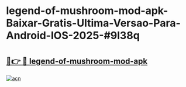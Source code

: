 # legend-of-mushroom-mod-apk-Baixar-Gratis-Ultima-Versao-Para-Android-IOS-2025-#9l38q

# <h2><a href="https://ainizakaria.my?title=legend-of-mushroom-mod-apk&ref=22M">🔗👉 🔴 legend-of-mushroom-mod-apk</a></h2>

[![acn](https://github.com/user-attachments/assets/0f9c940e-d8b0-45ae-aac7-cd30a18b3e1c)](https://ainizakaria.my?title=legend-of-mushroom-mod-apk&ref=22M)


